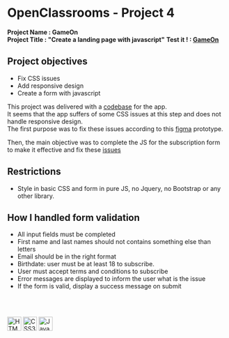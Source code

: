 # OpenClassrooms - Project 4
**Project Name : GameOn**  
**Project Title : "Create a landing page with javascript"** 
**Test it ! : [GameOn ](https://rmimekaa.github.io/RemiRoeland_4_26-05-2021/starterOnly/)**


## Project objectives
 - Fix CSS issues
 - Add responsive design
 - Create a form with javascript

This project was delivered with a [codebase](https://github.com/OpenClassrooms-Student-Center/GameOn-website-FR/) for the app.  
It seems that the app suffers of some CSS issues at this step and does not handle responsive design.  
The first purpose was to fix these issues according to this [figma](https://www.figma.com/file/B7NKBDvSI18uoMLJgpnh48/UI-Design-GameOn-FR?node-id=106%3A630) prototype.  

Then, the main objective was to complete the JS for the subscription form to make it effective and fix these [issues](https://github.com/OpenClassrooms-Student-Center/GameOn-website-FR/issues)

 ## Restrictions
 - Style in basic CSS and form in pure JS, no Jquery, no Bootstrap or any other library.
 
## How I handled form validation
 - All input fields must be completed
 - First name and last names should not contains something else than letters
 - Email should be in the right format
 - Birthdate: user must be at least 18 to subscribe.
 - User must accept terms and conditions to subscribe
 - Error messages are displayed to inform the user what is the issue
 - If the form is valid, display a success message on submit

<br/><br/>

<p float="left">
 <img alt="HTML5" title="HTML5" src="https://cdn.jsdelivr.net/gh/devicons/devicon/icons/html5/html5-original.svg" width="32px"/>
 <img alt="CSS3" title="CSS3" src="https://cdn.jsdelivr.net/gh/devicons/devicon/icons/css3/css3-original.svg" width="32px"/>
 <img alt="JavaScript" title="JavaScript" src="https://cdn.jsdelivr.net/gh/devicons/devicon/icons/javascript/javascript-plain.svg" width="32px"/>
</p>